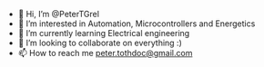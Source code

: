 - 👋 Hi, I’m @PeterTGrel
- 👀 I’m interested in Automation, Microcontrollers and Energetics
- 🌱 I’m currently learning Electrical engineering
- 💞️ I’m looking to collaborate on everything :)
- 📫 How to reach me peter.tothdoc@gmail.com
